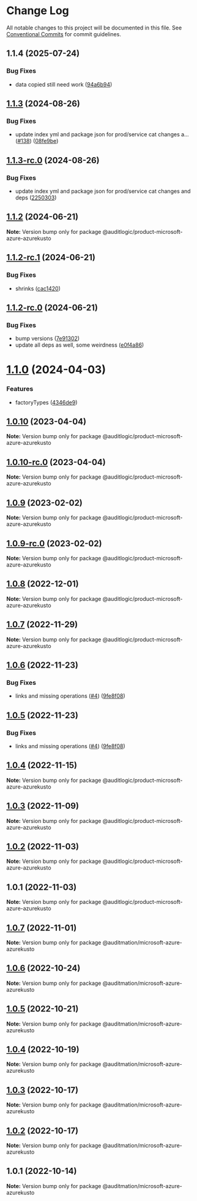 # Change Log

All notable changes to this project will be documented in this file.
See [Conventional Commits](https://conventionalcommits.org) for commit guidelines.

## 1.1.4 (2025-07-24)


### Bug Fixes

* data copied still need work ([94a6b94](https://github.com/zerobias-org/product/commit/94a6b942fb0516367548599d739529536132755a))





## [1.1.3](https://github.com/auditlogic/product/compare/@auditlogic/product-microsoft-azure-azurekusto@1.1.2...@auditlogic/product-microsoft-azure-azurekusto@1.1.3) (2024-08-26)


### Bug Fixes

* update index yml and package json for prod/service cat changes a… ([#138](https://github.com/auditlogic/product/issues/138)) ([08fe9be](https://github.com/auditlogic/product/commit/08fe9beb1c8457462a19bc69caa02e6212d97e1a))





## [1.1.3-rc.0](https://github.com/auditlogic/product/compare/@auditlogic/product-microsoft-azure-azurekusto@1.1.2...@auditlogic/product-microsoft-azure-azurekusto@1.1.3-rc.0) (2024-08-26)


### Bug Fixes

* update index yml and package json for prod/service cat changes and deps ([2250303](https://github.com/auditlogic/product/commit/225030363a363608240135b7ebed386b28f01e4b))





## [1.1.2](https://github.com/auditlogic/product/compare/@auditlogic/product-microsoft-azure-azurekusto@1.1.2-rc.1...@auditlogic/product-microsoft-azure-azurekusto@1.1.2) (2024-06-21)

**Note:** Version bump only for package @auditlogic/product-microsoft-azure-azurekusto





## [1.1.2-rc.1](https://github.com/auditlogic/product/compare/@auditlogic/product-microsoft-azure-azurekusto@1.1.2-rc.0...@auditlogic/product-microsoft-azure-azurekusto@1.1.2-rc.1) (2024-06-21)


### Bug Fixes

* shrinks ([cac1420](https://github.com/auditlogic/product/commit/cac14200fefcd8183ab69fe89a47bd3f70f563e9))





## [1.1.2-rc.0](https://github.com/auditlogic/product/compare/@auditlogic/product-microsoft-azure-azurekusto@1.1.0...@auditlogic/product-microsoft-azure-azurekusto@1.1.2-rc.0) (2024-06-21)


### Bug Fixes

* bump versions ([7e91302](https://github.com/auditlogic/product/commit/7e913023b8b312150ed7762c32fbbe616be71de5))
* update all deps as well, some weirdness ([e0f4a86](https://github.com/auditlogic/product/commit/e0f4a864714e2d3de6bbf3da014d5312fe53be2f))





# [1.1.0](https://github.com/auditlogic/product/compare/@auditlogic/product-microsoft-azure-azurekusto@1.0.10...@auditlogic/product-microsoft-azure-azurekusto@1.1.0) (2024-04-03)


### Features

* factoryTypes ([4346de9](https://github.com/auditlogic/product/commit/4346de92693aee892fccf725338ffc7b80ab182b))





## [1.0.10](https://github.com/auditlogic/product/compare/@auditlogic/product-microsoft-azure-azurekusto@1.0.9...@auditlogic/product-microsoft-azure-azurekusto@1.0.10) (2023-04-04)

**Note:** Version bump only for package @auditlogic/product-microsoft-azure-azurekusto





## [1.0.10-rc.0](https://github.com/auditlogic/product/compare/@auditlogic/product-microsoft-azure-azurekusto@1.0.9...@auditlogic/product-microsoft-azure-azurekusto@1.0.10-rc.0) (2023-04-04)

**Note:** Version bump only for package @auditlogic/product-microsoft-azure-azurekusto





## [1.0.9](https://github.com/auditlogic/product/compare/@auditlogic/product-microsoft-azure-azurekusto@1.0.8...@auditlogic/product-microsoft-azure-azurekusto@1.0.9) (2023-02-02)

**Note:** Version bump only for package @auditlogic/product-microsoft-azure-azurekusto





## [1.0.9-rc.0](https://github.com/auditlogic/product/compare/@auditlogic/product-microsoft-azure-azurekusto@1.0.8...@auditlogic/product-microsoft-azure-azurekusto@1.0.9-rc.0) (2023-02-02)

**Note:** Version bump only for package @auditlogic/product-microsoft-azure-azurekusto





## [1.0.8](https://github.com/auditlogic/product/compare/@auditlogic/product-microsoft-azure-azurekusto@1.0.7...@auditlogic/product-microsoft-azure-azurekusto@1.0.8) (2022-12-01)

**Note:** Version bump only for package @auditlogic/product-microsoft-azure-azurekusto





## [1.0.7](https://github.com/auditlogic/product/compare/@auditlogic/product-microsoft-azure-azurekusto@1.0.6...@auditlogic/product-microsoft-azure-azurekusto@1.0.7) (2022-11-29)

**Note:** Version bump only for package @auditlogic/product-microsoft-azure-azurekusto





## [1.0.6](https://github.com/auditlogic/product/compare/@auditlogic/product-microsoft-azure-azurekusto@1.0.4...@auditlogic/product-microsoft-azure-azurekusto@1.0.6) (2022-11-23)


### Bug Fixes

* links and missing operations ([#4](https://github.com/auditlogic/product/issues/4)) ([9fe8f08](https://github.com/auditlogic/product/commit/9fe8f08fe7c57fdb79f991ac35bd6ac2e7dcad38))





## [1.0.5](https://github.com/auditlogic/product/compare/@auditlogic/product-microsoft-azure-azurekusto@1.0.4...@auditlogic/product-microsoft-azure-azurekusto@1.0.5) (2022-11-23)


### Bug Fixes

* links and missing operations ([#4](https://github.com/auditlogic/product/issues/4)) ([9fe8f08](https://github.com/auditlogic/product/commit/9fe8f08fe7c57fdb79f991ac35bd6ac2e7dcad38))





## [1.0.4](https://github.com/auditlogic/product/compare/@auditlogic/product-microsoft-azure-azurekusto@1.0.3...@auditlogic/product-microsoft-azure-azurekusto@1.0.4) (2022-11-15)

**Note:** Version bump only for package @auditlogic/product-microsoft-azure-azurekusto





## [1.0.3](https://github.com/auditlogic/product/compare/@auditlogic/product-microsoft-azure-azurekusto@1.0.2...@auditlogic/product-microsoft-azure-azurekusto@1.0.3) (2022-11-09)

**Note:** Version bump only for package @auditlogic/product-microsoft-azure-azurekusto





## [1.0.2](https://github.com/auditlogic/product/compare/@auditlogic/product-microsoft-azure-azurekusto@1.0.1...@auditlogic/product-microsoft-azure-azurekusto@1.0.2) (2022-11-03)

**Note:** Version bump only for package @auditlogic/product-microsoft-azure-azurekusto





## 1.0.1 (2022-11-03)

**Note:** Version bump only for package @auditlogic/product-microsoft-azure-azurekusto





## [1.0.7](https://github.com/auditmation/store-content/compare/@auditmation/microsoft-azure-azurekusto@1.0.6...@auditmation/microsoft-azure-azurekusto@1.0.7) (2022-11-01)

**Note:** Version bump only for package @auditmation/microsoft-azure-azurekusto





## [1.0.6](https://github.com/auditmation/store-content/compare/@auditmation/microsoft-azure-azurekusto@1.0.5...@auditmation/microsoft-azure-azurekusto@1.0.6) (2022-10-24)

**Note:** Version bump only for package @auditmation/microsoft-azure-azurekusto





## [1.0.5](https://github.com/auditmation/store-content/compare/@auditmation/microsoft-azure-azurekusto@1.0.4...@auditmation/microsoft-azure-azurekusto@1.0.5) (2022-10-21)

**Note:** Version bump only for package @auditmation/microsoft-azure-azurekusto





## [1.0.4](https://github.com/auditmation/store-content/compare/@auditmation/microsoft-azure-azurekusto@1.0.3...@auditmation/microsoft-azure-azurekusto@1.0.4) (2022-10-19)

**Note:** Version bump only for package @auditmation/microsoft-azure-azurekusto





## [1.0.3](https://github.com/auditmation/store-content/compare/@auditmation/microsoft-azure-azurekusto@1.0.2...@auditmation/microsoft-azure-azurekusto@1.0.3) (2022-10-17)

**Note:** Version bump only for package @auditmation/microsoft-azure-azurekusto





## [1.0.2](https://github.com/auditmation/store-content/compare/@auditmation/microsoft-azure-azurekusto@1.0.1...@auditmation/microsoft-azure-azurekusto@1.0.2) (2022-10-17)

**Note:** Version bump only for package @auditmation/microsoft-azure-azurekusto





## 1.0.1 (2022-10-14)

**Note:** Version bump only for package @auditmation/microsoft-azure-azurekusto
